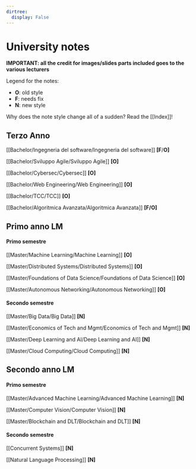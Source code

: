 ```yaml
---
dirtree:
  display: False
---
```


# University notes

**IMPORTANT: all the credit for images/slides parts included goes to the various lecturers** 

Legend for the notes:
- **O**: old style
- **F**: needs fix 
- **N**: new style

Why does the note style change all of a sudden? Read the [[Index]]!

## Terzo Anno 

[[Bachelor/Ingegneria del software/Ingegneria del software]] **[F**/**O]** 

[[Bachelor/Sviluppo Agile/Sviluppo Agile]] **[O]** 

[[Bachelor/Cybersec/Cybersec]]  **[O]** 

[[Bachelor/Web Engineering/Web Engineering]]  **[O]** 

[[Bachelor/TCC/TCC]]  **[O]** 

[[Bachelor/Algoritmica Avanzata/Algoritmica Avanzata]]  **[F/O]** 

## Primo anno LM

#### Primo semestre

[[Master/Machine Learning/Machine Learning]] **[O]**

[[Master/Distributed Systems/Distributed Systems]] **[O]**

[[Master/Foundations of Data Science/Foundations of Data Science]] **[O]**

[[Master/Autonomous Networking/Autonomous Networking]] **[O]**

#### Secondo semestre

[[Master/Big Data/Big Data]] **[N]**

[[Master/Economics of Tech and Mgmt/Economics of Tech and Mgmt]] **[N]**

[[Master/Deep Learning and AI/Deep Learning and AI]] **[N]**

[[Master/Cloud Computing/Cloud Computing]] **[N]**

## Secondo anno LM

#### Primo semestre

[[Master/Advanced Machine Learning/Advanced Machine Learning]] **[N]**

[[Master/Computer Vision/Computer Vision]] **[N]**

[[Master/Blockchain and DLT/Blockchain and DLT]] **[N]**

#### Secondo semestre

[[Concurrent Systems]] **[N]**

[[Natural Language Processing]] **[N]**